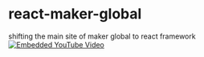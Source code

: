 # react-maker-global
shifting the main site of maker global to react framework
[![Embedded YouTube Video](https://img.youtube.com/vi/cprrmRxr2PE/0.jpg)](https://www.youtube.com/watch?v=cprrmRxr2PE)
